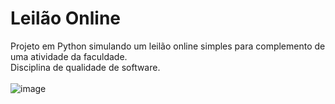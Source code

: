 # Leilão Online </br>
Projeto em Python simulando um leilão online simples para complemento de uma atividade da faculdade.
</br>
Disciplina de qualidade de software.</br></br>
![image](https://github.com/JonaThFelix/LeilaoOnline/assets/123984244/40866586-2e8f-483c-a1af-8985666c5e67)


